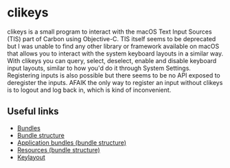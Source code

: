 # clikeys

clikeys is a small program to interact with the macOS Text Input Sources (TIS)
part of Carbon using Objective-C.
TIS itself seems to be deprecated but I was unable to find any other library or
framework available on macOS that allows you to interact with the system
keyboard layouts in a similar way.
With clikeys you can query, select, deselect, enable and disable keyboard input
layouts, similar to how you'd do it through System Settings.
Registering inputs is also possible but there seems to be no API exposed to
deregister the inputs.
AFAIK the only way to register an input without clikeys is to logout and log
back in, which is kind of inconvenient.

## Useful links

- [Bundles](https://developer.apple.com/library/archive/documentation/CoreFoundation/Conceptual/CFBundles/AboutBundles/AboutBundles.html)
- [Bundle structure](https://developer.apple.com/library/archive/documentation/CoreFoundation/Conceptual/CFBundles/BundleTypes/BundleTypes.html#//apple_ref/doc/uid/10000123i-CH101-SW1)
- [Application bundles (bundle structure)](https://developer.apple.com/library/archive/documentation/CoreFoundation/Conceptual/CFBundles/BundleTypes/BundleTypes.html#//apple_ref/doc/uid/10000123i-CH101-SW13)
- [Resources (bundle structure)](https://developer.apple.com/library/archive/documentation/CoreFoundation/Conceptual/CFBundles/BundleTypes/BundleTypes.html#//apple_ref/doc/uid/20001119-110730)
- [Keylayout](https://developer.apple.com/library/archive/technotes/tn2056/_index.html)
